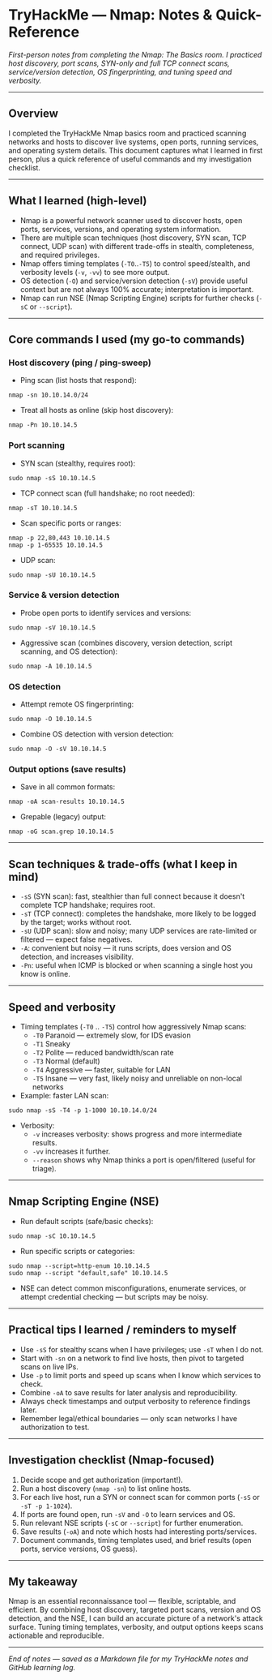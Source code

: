 # TryHackMe — Nmap: Notes & Quick-Reference

*First-person notes from completing the Nmap: The Basics room. I practiced host discovery, port scans, SYN-only and full TCP connect scans, service/version detection, OS fingerprinting, and tuning speed and verbosity.*

---

## Overview
I completed the TryHackMe Nmap basics room and practiced scanning networks and hosts to discover live systems, open ports, running services, and operating system details. This document captures what I learned in first person, plus a quick reference of useful commands and my investigation checklist.

---

## What I learned (high-level)
- Nmap is a powerful network scanner used to discover hosts, open ports, services, versions, and operating system information.
- There are multiple scan techniques (host discovery, SYN scan, TCP connect, UDP scan) with different trade-offs in stealth, completeness, and required privileges.
- Nmap offers timing templates (`-T0`..`-T5`) to control speed/stealth, and verbosity levels (`-v`, `-vv`) to see more output.
- OS detection (`-O`) and service/version detection (`-sV`) provide useful context but are not always 100% accurate; interpretation is important.
- Nmap can run NSE (Nmap Scripting Engine) scripts for further checks (`-sC` or `--script`).

---

## Core commands I used (my go-to commands)

### Host discovery (ping / ping-sweep)
- Ping scan (list hosts that respond):
```
nmap -sn 10.10.14.0/24
```
- Treat all hosts as online (skip host discovery):
```
nmap -Pn 10.10.14.5
```

### Port scanning
- SYN scan (stealthy, requires root):
```
sudo nmap -sS 10.10.14.5
```
- TCP connect scan (full handshake; no root needed):
```
nmap -sT 10.10.14.5
```
- Scan specific ports or ranges:
```
nmap -p 22,80,443 10.10.14.5
nmap -p 1-65535 10.10.14.5
```
- UDP scan:
```
sudo nmap -sU 10.10.14.5
```

### Service & version detection
- Probe open ports to identify services and versions:
```
sudo nmap -sV 10.10.14.5
```
- Aggressive scan (combines discovery, version detection, script scanning, and OS detection):
```
sudo nmap -A 10.10.14.5
```

### OS detection
- Attempt remote OS fingerprinting:
```
sudo nmap -O 10.10.14.5
```
- Combine OS detection with version detection:
```
sudo nmap -O -sV 10.10.14.5
```

### Output options (save results)
- Save in all common formats:
```
nmap -oA scan-results 10.10.14.5
```
- Grepable (legacy) output:
```
nmap -oG scan.grep 10.10.14.5
```

---

## Scan techniques & trade-offs (what I keep in mind)
- `-sS` (SYN scan): fast, stealthier than full connect because it doesn't complete TCP handshake; requires root.
- `-sT` (TCP connect): completes the handshake, more likely to be logged by the target; works without root.
- `-sU` (UDP scan): slow and noisy; many UDP services are rate-limited or filtered — expect false negatives.
- `-A`: convenient but noisy — it runs scripts, does version and OS detection, and increases visibility.
- `-Pn`: useful when ICMP is blocked or when scanning a single host you know is online.

---

## Speed and verbosity
- Timing templates (`-T0` .. `-T5`) control how aggressively Nmap scans:
  - `-T0` Paranoid — extremely slow, for IDS evasion
  - `-T1` Sneaky
  - `-T2` Polite — reduced bandwidth/scan rate
  - `-T3` Normal (default)
  - `-T4` Aggressive — faster, suitable for LAN
  - `-T5` Insane — very fast, likely noisy and unreliable on non-local networks
- Example: faster LAN scan:
```
sudo nmap -sS -T4 -p 1-1000 10.10.14.0/24
```
- Verbosity:
  - `-v` increases verbosity: shows progress and more intermediate results.
  - `-vv` increases it further.
  - `--reason` shows why Nmap thinks a port is open/filtered (useful for triage).

---

## Nmap Scripting Engine (NSE)
- Run default scripts (safe/basic checks):
```
sudo nmap -sC 10.10.14.5
```
- Run specific scripts or categories:
```
sudo nmap --script=http-enum 10.10.14.5
sudo nmap --script "default,safe" 10.10.14.5
```
- NSE can detect common misconfigurations, enumerate services, or attempt credential checking — but scripts may be noisy.

---

## Practical tips I learned / reminders to myself
- Use `-sS` for stealthy scans when I have privileges; use `-sT` when I do not.
- Start with `-sn` on a network to find live hosts, then pivot to targeted scans on live IPs.
- Use `-p` to limit ports and speed up scans when I know which services to check.
- Combine `-oA` to save results for later analysis and reproducibility.
- Always check timestamps and output verbosity to reference findings later.
- Remember legal/ethical boundaries — only scan networks I have authorization to test.

---

## Investigation checklist (Nmap-focused)
1. Decide scope and get authorization (important!).
2. Run a host discovery (`nmap -sn`) to list online hosts.
3. For each live host, run a SYN or connect scan for common ports (`-sS` or `-sT -p 1-1024`).
4. If ports are found open, run `-sV` and `-O` to learn services and OS.
5. Run relevant NSE scripts (`-sC` or `--script`) for further enumeration.
6. Save results (`-oA`) and note which hosts had interesting ports/services.
7. Document commands, timing templates used, and brief results (open ports, service versions, OS guess).

---

## My takeaway
Nmap is an essential reconnaissance tool — flexible, scriptable, and efficient. By combining host discovery, targeted port scans, version and OS detection, and the NSE, I can build an accurate picture of a network's attack surface. Tuning timing templates, verbosity, and output options keeps scans actionable and reproducible.

---

*End of notes — saved as a Markdown file for my TryHackMe notes and GitHub learning log.*